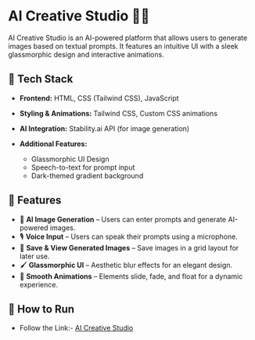 # AI Creative Studio 🎨🤖

AI Creative Studio is an AI-powered platform that allows users to generate images based on textual prompts. It features an intuitive UI with a sleek glassmorphic design and interactive animations. 

## 🚀 Tech Stack

- **Frontend:** HTML, CSS (Tailwind CSS), JavaScript
- **Styling & Animations:** Tailwind CSS, Custom CSS animations

- **AI Integration:** Stability.ai API (for image generation)
- **Additional Features:** 
  - Glassmorphic UI Design
  - Speech-to-text for prompt input
  - Dark-themed gradient background

## 📌 Features

- 🎨 **AI Image Generation** – Users can enter prompts and generate AI-powered images.
- 🎙 **Voice Input** – Users can speak their prompts using a microphone.
- 💾 **Save & View Generated Images** – Save images in a grid layout for later use.
- 🖌 **Glassmorphic UI** – Aesthetic blur effects for an elegant design.
- 🚀 **Smooth Animations** – Elements slide, fade, and float for a dynamic experience.

## 🎯 How to Run

- Follow the Link:-
[AI Creative Studio](https://namananand66.github.io/project11/)  
